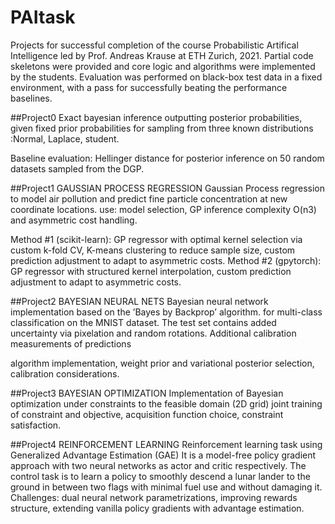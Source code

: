 # PAItask

Projects for successful completion of the course Probabilistic Artifical Intelligence led by Prof. Andreas Krause at ETH Zurich, 2021. Partial code skeletons were provided and core logic and algorithms were implemented by the students. Evaluation was performed on black-box test data in a fixed environment, with a pass for successfully beating the performance baselines.


##Project0
Exact bayesian inference outputting posterior probabilities, given fixed prior probabilities for sampling from three known distributions :Normal, Laplace, student.

Baseline evaluation: Hellinger distance for posterior inference on 50 random datasets sampled from the DGP.

##Project1 GAUSSIAN PROCESS REGRESSION
Gaussian Process regression to model air pollution and predict fine particle concentration at new coordinate locations.
use: model selection, GP inference complexity O(n3) and asymmetric cost handling.

Method #1 (scikit-learn): GP regressor with optimal kernel selection via custom k-fold CV, K-means clustering to reduce sample size, custom prediction adjustment to adapt to asymmetric costs.
Method #2 (gpytorch): GP regressor with structured kernel interpolation, custom prediction adjustment to adapt to asymmetric costs.

##Project2 BAYESIAN NEURAL NETS 
Bayesian neural network implementation based on the ’Bayes by Backprop’ algorithm. for multi-class classification on the MNIST dataset. The test set contains added uncertainty via pixelation and random rotations. Additional calibration measurements of predictions

algorithm implementation, weight prior and variational posterior selection, calibration considerations.

##Project3 BAYESIAN OPTIMIZATION
Implementation of Bayesian optimization under constraints to the feasible domain (2D grid)
joint training of constraint and objective, acquisition function choice, constraint satisfaction.

##Project4 REINFORCEMENT LEARNING
Reinforcement learning task using Generalized Advantage Estimation (GAE)
It is a model-free policy gradient approach with two neural networks as actor and critic respectively. The control task is to learn a policy to smoothly descend a lunar lander to the ground in between two flags with minimal fuel use and without damaging it.
Challenges: dual neural network parametrizations, improving rewards structure, extending vanilla policy gradients with advantage estimation.



